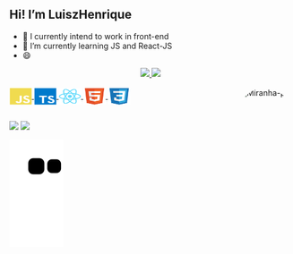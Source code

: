 ## Hi! I’m LuiszHenrique
- 🔭 I currently intend to work in front-end
- 🌱 I’m currently learning JS and React-JS
- 😄
<div align="center">
  <a href="https://github.com/LuiszHenrique">
  <img height="175em" src="https://github-readme-stats.vercel.app/api?username=LuiszHenrique&show_icons=true&theme=tokyonight&include_all_commits=true&count_private=true"/>
  <img height="175em" src="https://github-readme-stats.vercel.app/api/top-langs/?username=LuiszHenrique&layout=compact&langs_count=7&theme=tokyonight"/>
</div>  
<div style="display: inline_block"><br>
  <img align="center" alt="Luis-Js" height="30" width="40" src="https://raw.githubusercontent.com/devicons/devicon/master/icons/javascript/javascript-plain.svg">
  <img align="center" alt="Luis-Ts" height="30" width="40" src="https://raw.githubusercontent.com/devicons/devicon/master/icons/typescript/typescript-plain.svg">
  <img align="center" alt="Luis-React" height="30" width="40" src="https://raw.githubusercontent.com/devicons/devicon/master/icons/react/react-original.svg">
  <img align="center" alt="Luis-HTML" height="30" width="40" src="https://raw.githubusercontent.com/devicons/devicon/master/icons/html5/html5-original.svg">
  <img align="center" alt="Luis-CSS" height="30" width="40" src="https://raw.githubusercontent.com/devicons/devicon/master/icons/css3/css3-original.svg">
  <img align="right" alt="Miranha-pic" height="150" style="border-radius:50px;" src="https://media4.giphy.com/media/7IJlbI0TYWaEo/giphy.gif?cid=790b7611cae94ee56a201f3528645120b341d7731fd51493&rid=giphy.gif&ct=g">
</div> 
  
  ##
  
  <div>
    <a href = "mailto:luzim.henrique@gmail.com"><img src="https://img.shields.io/badge/-Gmail-%23333?style=for-the-badge&logo=gmail&logoColor=white" target="_blank"></a>
    <a href="https://www.instagram.com/luzericky/" target="_blank"><img src="https://img.shields.io/badge/-Instagram-%23E4405F?style=for-the-badge&logo=instagram&logoColor=white" target="_blank"></a>
  </div>
  
![Snake animation](https://github.com/LuiszHenrique/LuiszHenrique/blob/output/github-contribution-grid-snake.svg)
